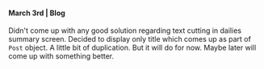 #### March 3rd | Blog

Didn't come up with any good solution regarding text cutting in dailies summary screen. Decided to display only title which comes up as part of `Post` object. A little bit of duplication. But it will do for now. Maybe later will come up with something better.